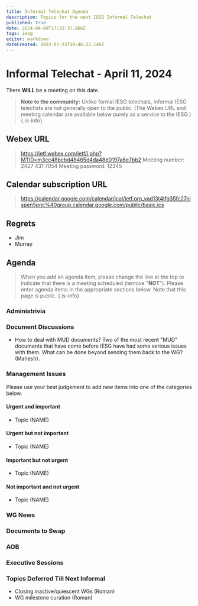 ```yaml
---
title: Informal Telechat Agenda
description: Topics for the next IESG Informal Telechat
published: true
date: 2024-04-09T17:22:37.866Z
tags: iesg
editor: markdown
dateCreated: 2022-07-23T19:46:23.149Z
---
```


# Informal Telechat - April 11, 2024 

 There **WILL** be a meeting on this date.

> **Note to the community:** Unlike formal IESG telechats, informal IESG telechats are not generally open to the public. (The Webex URL and meeting calendar are available below purely as a service to the IESG.)
{.is-info}


## Webex URL

> https://ietf.webex.com/ietf/j.php?MTID=m3cc48bcbd48465d4da48d0197a6e7bb2
Meeting number: 2427 431 7054
Meeting password: 12345 

## Calendar subscription URL

> https://calendar.google.com/calendar/ical/ietf.org_vad13t4tfg35fc27nispen5pnc%40group.calendar.google.com/public/basic.ics


## Regrets

* Jim
* Murray

## Agenda

> When you add an agenda item, please change the line at the top to indicate that there *is* a meeting scheduled (remove "**NOT**"). Please enter agenda items in the appropriate sections below.
Note that this page is public.
{.is-info}

### Administrivia

### Document Discussions
- How to deal with MUD documents? Two of the most recent "MUD" documents that have come before IESG have had some serious issues with them. What can be done beyond sending them back to the WG? (Mahesh).

### Management Issues

Please use your best judgement to add new items into one of the categories below.

#### Urgent and important

* Topic (NAME)

#### Urgent but not important

* Topic (NAME)

#### Important but not urgent

* Topic (NAME)

#### Not important and not urgent

* Topic (NAME)

### WG News 

### Documents to Swap 

### AOB

### Executive Sessions

### Topics Deferred Till Next Informal 

* Closing inactive/quiescent  WGs (Roman)
* WG milestone curation (Roman)
